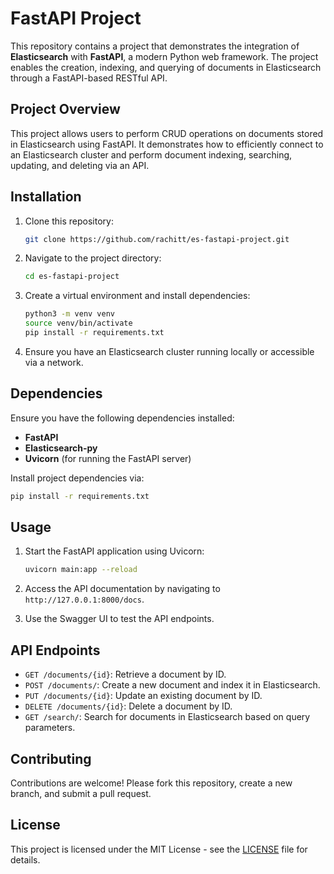 
# FastAPI Project

This repository contains a project that demonstrates the integration of **Elasticsearch** with **FastAPI**, a modern Python web framework. The project enables the creation, indexing, and querying of documents in Elasticsearch through a FastAPI-based RESTful API.


## Project Overview

This project allows users to perform CRUD operations on documents stored in Elasticsearch using FastAPI. It demonstrates how to efficiently connect to an Elasticsearch cluster and perform document indexing, searching, updating, and deleting via an API.

## Installation

1. Clone this repository:
   ```bash
   git clone https://github.com/rachitt/es-fastapi-project.git
   ```
2. Navigate to the project directory:
   ```bash
   cd es-fastapi-project
   ```

3. Create a virtual environment and install dependencies:
   ```bash
   python3 -m venv venv
   source venv/bin/activate
   pip install -r requirements.txt
   ```

4. Ensure you have an Elasticsearch cluster running locally or accessible via a network.

## Dependencies

Ensure you have the following dependencies installed:
- **FastAPI**
- **Elasticsearch-py**
- **Uvicorn** (for running the FastAPI server)

Install project dependencies via:
```bash
pip install -r requirements.txt
```

## Usage

1. Start the FastAPI application using Uvicorn:
   ```bash
   uvicorn main:app --reload
   ```
2. Access the API documentation by navigating to `http://127.0.0.1:8000/docs`.

3. Use the Swagger UI to test the API endpoints.

## API Endpoints

- `GET /documents/{id}`: Retrieve a document by ID.
- `POST /documents/`: Create a new document and index it in Elasticsearch.
- `PUT /documents/{id}`: Update an existing document by ID.
- `DELETE /documents/{id}`: Delete a document by ID.
- `GET /search/`: Search for documents in Elasticsearch based on query parameters.

## Contributing

Contributions are welcome! Please fork this repository, create a new branch, and submit a pull request.

## License

This project is licensed under the MIT License - see the [LICENSE](LICENSE) file for details.
